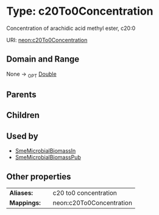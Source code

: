 
# Type: c20To0Concentration


Concentration of arachidic acid methyl ester, c20:0

URI: [neon:c20To0Concentration](https://data.neonscience.org/c20To0Concentration)


## Domain and Range

None ->  <sub>OPT</sub> [Double](types/Double.md)

## Parents


## Children


## Used by

 * [SmeMicrobialBiomassIn](SmeMicrobialBiomassIn.md)
 * [SmeMicrobialBiomassPub](SmeMicrobialBiomassPub.md)

## Other properties

|  |  |  |
| --- | --- | --- |
| **Aliases:** | | c20 to0 concentration |
| **Mappings:** | | neon:c20To0Concentration |

